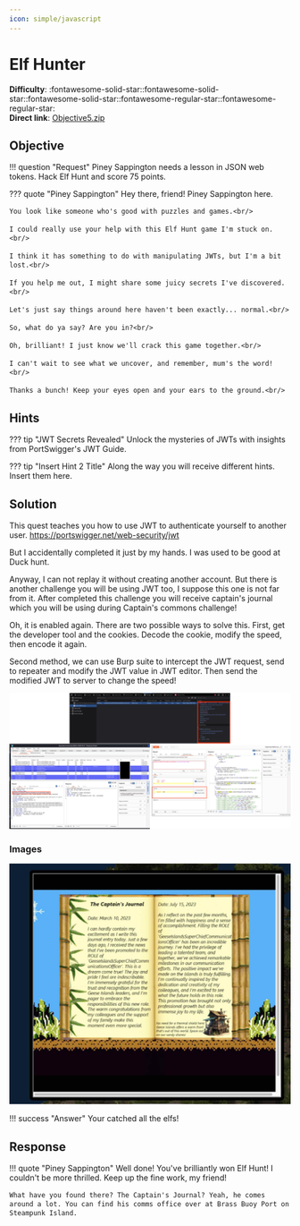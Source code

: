 ```yaml
---
icon: simple/javascript
---
```


# Elf Hunter

**Difficulty**: :fontawesome-solid-star::fontawesome-solid-star::fontawesome-solid-star::fontawesome-regular-star::fontawesome-regular-star:<br/>
**Direct link**: [Objective5.zip](https://.../)

## Objective

!!! question "Request"
    Piney Sappington needs a lesson in JSON web tokens. Hack Elf Hunt and score 75 points.

??? quote "Piney Sappington"
    Hey there, friend! Piney Sappington here.<br/>

    You look like someone who's good with puzzles and games.<br/>

    I could really use your help with this Elf Hunt game I'm stuck on.<br/>

    I think it has something to do with manipulating JWTs, but I'm a bit lost.<br/>

    If you help me out, I might share some juicy secrets I've discovered.<br/>

    Let's just say things around here haven't been exactly... normal.<br/>

    So, what do ya say? Are you in?<br/>

    Oh, brilliant! I just know we'll crack this game together.<br/>

    I can't wait to see what we uncover, and remember, mum's the word!<br/>

    Thanks a bunch! Keep your eyes open and your ears to the ground.<br/>


## Hints

??? tip "JWT Secrets Revealed"
    Unlock the mysteries of JWTs with insights from PortSwigger's JWT Guide.

??? tip "Insert Hint 2 Title"
    Along the way you will receive different hints. Insert them here.

## Solution

This quest teaches you how to use JWT to authenticate yourself to another user. 
https://portswigger.net/web-security/jwt

But I accidentally completed it just by my hands. I was used to be good at Duck hunt. 

Anyway, I can not replay it without creating another account. But there is another challenge you will be using JWT too, I suppose this one is not far from it. 
After completed this challenge you will receive captain's journal which you will be using during Captain's commons challenge! 

Oh, it is enabled again. There are two possible ways to solve this. First, get the developer tool and the cookies. Decode the
cookie, modify the speed, then encode it again. 

Second method, we can use Burp suite to intercept the JWT request, send to repeater and modify the JWT value in JWT editor. Then send the modified JWT to server to change the speed!  

![Methods](../img/objectives/o13/elf.png)

### Images

![Result](../img/objectives/o13/duck.png)

!!! success "Answer"
    Your catched all the elfs! 

## Response

!!! quote "Piney Sappington"
    Well done! You've brilliantly won Elf Hunt! I couldn't be more thrilled. Keep up the fine work, my friend!

    What have you found there? The Captain's Journal? Yeah, he comes around a lot. You can find his comms office over at Brass Buoy Port on Steampunk Island.
